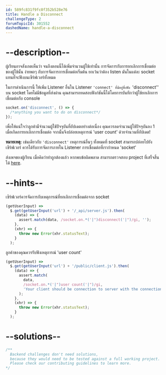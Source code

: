 ```yaml
---
id: 589fc831f9fc0f352b528e76
title: Handle a Disconnect
challengeType: 2
forumTopicId: 301552
dashedName: handle-a-disconnect
---
```


# --description--

ผู้เรียนอาจสังเกตเห็นว่า จนถึงตอนนี้ได้เพิ่มจำนวนผู้ใช้เท่านั้น การจัดการกับการยกเลิกการเชื่อมต่อของผู้ใช้นั้น ง่ายพอๆ กับการจัดการการเชื่อมต่อเริ่มต้น ยกเว้นว่าต้อง listen มันในแต่ละ socket แทนที่จะฟังบนเซิร์ฟเวอร์ทั้งหมด

ในการดำเนินการนี้ ให้เพิ่ม Listener อื่นใน Listener `'connect' ที่มีอยู่ซึ่งฟัง `'disconnect'' บน  socket โดยไม่มีข้อมูลที่ส่งผ่าน คุณสามารถทดสอบฟังก์ชันนี้ได้โดยการบันทึกว่าผู้ใช้ยกเลิกการเชื่อมต่อกับ console

```js
socket.on('disconnect', () => {
  /*anything you want to do on disconnect*/
});
```

เพื่อให้แน่ใจว่าลูกค้ามีจำนวนผู้ใช้ปัจจุบันที่อัปเดตอย่างต่อเนื่อง คุณควรลดจำนวนผู้ใช้ปัจจุบันลง 1 เมื่อเกิดการยกเลิกการเชื่อมต่อ จากนั้นจึงปล่อยเหตุการณ์  'user count'  ด้วยจำนวนที่อัปเดต!

**หมายเหตุ:** เช่นเดียวกับ `'disconnect'` เหตุการณ์อื่นๆ ทั้งหมดที่ socket สามารถปล่อยไปยังเซิร์ฟเวอร์ ควรได้รับการจัดการภายใน Listener การเชื่อมต่อที่เรากำหนด 'socket' 

ส่งเพจของผู้เรียน เมื่อคิดว่าทำถูกต้องแล้ว หากพบข้อผิดพลาด สามารถตรวจสอบ project ที่เสร็จสิ้นได้  [here](https://gist.github.com/camperbot/ab1007b76069884fb45b215d3c4496fa).

# --hints--

เซิร์ฟเวอร์ควรจัดการกับเหตุการณ์ที่ยกเลิกการเชื่อมต่อจาก socket

```js
(getUserInput) =>
  $.get(getUserInput('url') + '/_api/server.js').then(
    (data) => {
      assert.match(data, /socket.on.*('|")disconnect('|")/gi, '');
    },
    (xhr) => {
      throw new Error(xhr.statusText);
    }
  );
```

ลูกค้าของคุณควรรับฟังเหตุการณ์ 'user count'

```js
(getUserInput) =>
  $.get(getUserInput('url') + '/public/client.js').then(
    (data) => {
      assert.match(
        data,
        /socket.on.*('|")user count('|")/gi,
        'Your client should be connection to server with the connection defined as socket'
      );
    },
    (xhr) => {
      throw new Error(xhr.statusText);
    }
  );
```

# --solutions--

```js
/**
  Backend challenges don't need solutions, 
  because they would need to be tested against a full working project. 
  Please check our contributing guidelines to learn more.
*/
```
